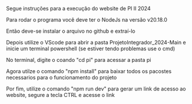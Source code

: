 Segue instruções para a execução do website de PI II 2024

Para rodar o programa você deve ter o NodeJs na versão v20.18.0

Então deve-se instalar o arquivo no github e extraí-lo

Depois utilize o VScode para abrir a pasta ProjetoIntegrador_2024-Main e inicie um terminal powershell (se estiver tendo problemas use o cmd)

No terminal, digite o coando "cd pi" para acessar a pasta pi

Agora utilze o comando "npm install" para baixar todos os pacostes necessarios para o funcionamento do projeto

Por fim, utilize o comando "npm run dev" para gerar um link de acesso ao website, segure a tecla CTRL e acesse o link








































